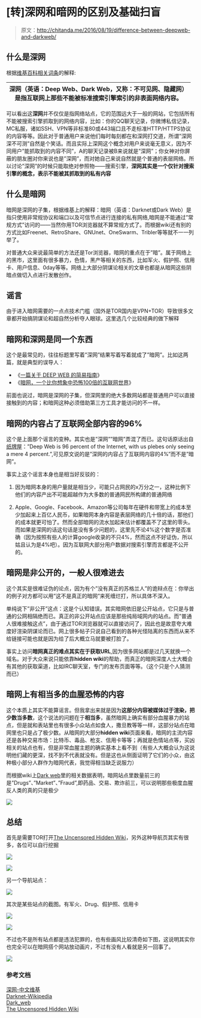 # \[转\]深网和暗网的区别及基础扫盲

> 原文：http://chitanda.me/2016/08/19/difference-between-deepweb-and-darkweb/

## 什么是深网

根据[维基百科相关词条](https://zh.wikipedia.org/wiki/%E6%B7%B1%E7%BD%91)的解释:  


| 深网（英语：Deep Web、Dark Web，又称：不可见网、隐藏网）<br>是指互联网上那些不能被标准搜索引擎索引的非表面网络内容。 |
| --- |


可以看出这**深网**并不仅仅是指网络站点，它的范围远大于一般的网站，它包括所有不能被搜索引擎抓取到的网络内容，比如：你的QQ聊天记录，你微博私信记录，MC私服，诸如SSH、VPN等非标准80或443端口且不走标准HTTP/HTTPS协议的内容等等。因此对于普通用户来说他们每时每刻都在和深网打交道，所谓”深网深不可测”自然是个笑话。而且实际上深网这个概念对用户来说毫无意义，因为不同用户”能抓取到的内容不同”，A的聊天记录被B来说就是”深网”；你女神对你屏蔽的朋友圈对你来说也是”深网”，而对她自己来说自然就是个普通的表层网络。所以讨论”深网”的时候只能取绝对参照物——搜索引擎，**深网其实是一个仅针对搜索引擎的概念，表示不能被其抓取到的私有内容**

## 什么是暗网

暗网是深网的子集，根据维基上的解释：暗网（英语：Darknet或Dark Web）是指只使用非常规协议和端口以及可信节点进行连接的私有网络,暗网是不能通过”常规方式”访问的——当然你用TOR浏览器就不算常规方式了。而根据wiki还有别的方式比如Freenet、RetroShare、GNUnet、OneSwarm、Tribler等等就不一一列举了。

对普通大众来说最简单的方法还是Tor浏览器，暗网的重点在于”暗”。属于网络上的黑市，这里面有很多暴力，色情，黑产等相关的东西，比如军火、假护照、信用卡、用户信息、0day等等。网络上大部分阴谋论相关的文章也都是从暗网这些阴暗点做切入点进行发散创作。

## 谣言

由于进入暗网需要的一点点技术门槛（国外是TOR国内是VPN+TOR）导致很多文章都开始搞阴谋论和超自然分析夺人眼球。这里选几个比较经典的做下解释

## 暗网和深网是同一个东西

这个是最常见的，往往标题里写着”深网”结果写着写着就成了”暗网”。比如这两篇，就是典型的误导人：  

* 《[一篇关于 DEEP WEB 的简易指南](http://www.vice.cn/read/a-brief-guide-to-deep-web)》
* 《[暗网，一个比你想象中恐怖100倍的互联网世界](http://www.admin5.com/article/20151004/625784.shtml)》

前面也说过，暗网是深网的子集，但深网里的绝大多数网站都是普通用户可以直接接触到的内容；和暗网这种必须借助第三方工具才能访问的不一样。

## 暗网的内容占了互联网全部内容的96%

这个是上面那个谣言的变种。其实也是”深网””暗网”弄混了而已。这句话原话出自[纸牌屋](http://www.slate.com/articles/technology/bitwise/2014/02/house_of_cards_season_2_what_s_up_with_all_the_deep_web_stuff.html)：”Deep Web is 96 percent of the Internet, with us plebes only seeing a mere 4 percent.”,可见原文说的是”深网的内容占了互联网内容的4%”而不是”暗网”。

事实上这个谣言本身也是相当好反驳的：

1. 因为暗网本身的用户量就是相当少，可能只占网民的x万分之一，这种比例下他们的内容产出不可能超越作为大多数的普通网民所构建的普通网络

2. Apple、Google、Facebook、Amazon等公司每年在硬件和带宽上的成本至少加起来上百亿人民币，如果暗网本身内容是表层网络的几十倍的话，那他们的成本就更可怕了。然而全部暗网的流水加起来估计都覆盖不了这里的零头。而如果是深网的话这句话是没有多少问题的，这里先不论4%这个数字是否准确（因为按照有些人的计算google收录的不只4%，然而这点不好证伪，所以姑且认为是4%吧）。因为互联网大部分用户数据对搜索引擎而言都是不公开的。

## 暗网是非公开的，一般人很难进去

这个其实是很难证伪的论点，因为有个”没有真正的苏格兰人”的诡辩点在：你举出的例子对方都可以用”这不是真正的暗网”来死缠烂打，所以具体不深入。  

单纯说下”非公开”这点：这是个认知错误。其实暗网依旧是公开站点，它只是与普通的公网相隔绝而已。真正的非公开站点应该是那些纯局域网内的站点。而”普通人很难接触这点”，由于通过TOR浏览器就可以直接访问了，因此也是故意夸大难度好渲染阴谋论而已。网上很多帖子只说自己看到的各种光怪陆离的东西而从来不给链接可能也就是因为给了后大概立马就要被打脸了。

事实上访问**暗网真正的难点其实在于获取URL**,因为很多网站都是过几天就换一个域名。对于大众来说只能依靠**hidden wiki**的帮助，而真正的暗网深度人士大概会有其他的获取渠道，比如IRC聊天室，专门的发布页面等等。（这个只是个人猜测而已）

## 暗网上有相当多的血腥恐怖的内容 

这个本质上其实不能算谣言。但我拿出来就是因为**这部分内容被媒体过于渲染，把少数当多数**，这个说法的问题在于**相当多**，虽然暗网上确实有部分血腥暴力的站点，但是就和表站里也有很多小众站点如食人，撒旦教等等一样，这部分站点在暗网里也只是占了极少数。从暗网的大部分**hidden wiki**页面来看，暗网的主流内容还是各种交易市场：比特币、毒品、枪支、信用卡等等；再就是色情站点等，买凶相关的站点也有，但是非常血腥主题的确实基本上看不到（有些人大概会认为这说明他们藏的更深，找不到不代表就没有。但是这也从侧面证明了它们的小众，由这种极小部分人群作为暗网代表，我觉得相当缺乏说服力） 

而根据wiki上[Dark web](https://en.wikipedia.org/wiki/Dark_web)里的相关数据表明，暗网站点里数量前三的是”Drugs”、”Market”、”Fraud”,即药品、交易、欺诈前三，可以说明那些极度血腥反人类的真的只是极少

![](https://raw.githubusercontent.com/loremwalker/fq-book/master/docs/images/hidden-web-category.jpg)

## 总结

首先是需要TOR打开[The Uncensored Hidden Wiki](http://uhwiki36pbooodfj.onion/wiki/index.php/Main_Page)，另外这种导航页其实有很多，各位可以自行挖掘

![](https://raw.githubusercontent.com/loremwalker/fq-book/master/docs/images/hiddenwiki.jpg)

![](https://raw.githubusercontent.com/loremwalker/fq-book/master/docs/images/hiddenwiki-list.jpg)

另一个导航站点：

![](https://raw.githubusercontent.com/loremwalker/fq-book/master/docs/images/hdwiki.jpg)

其次是某些站点的截图。有军火、Drug、假护照、信用卡

![](https://raw.githubusercontent.com/loremwalker/fq-book/master/docs/images/gun.jpg)

![](https://raw.githubusercontent.com/loremwalker/fq-book/master/docs/images/fake.jpg)

不过也不是所有站点都是违法犯罪的，也有些画风比较清奇如下图，这说明其实你也完全可以在暗网搭个网站放动画片，不过有没有人看就是另一回事了。

![](https://raw.githubusercontent.com/loremwalker/fq-book/master/docs/images/ps4.jpg)



### 参考文档

[深网-中文维基](https://zh.wikipedia.org/wiki/%E6%B7%B1%E7%BD%91)  
[Darknet-Wikipedia](https://en.wikipedia.org/wiki/Darknet)  
[Dark\_web](https://en.wikipedia.org/wiki/Dark_web)  
[The Uncensored Hidden Wiki](http://uhwiki36pbooodfj.onion/wiki/index.php/Main_Page)

